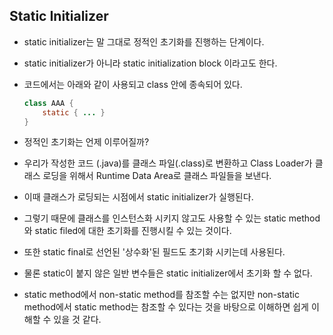 ## Static Initializer

- static initializer는 말 그대로 정적인 초기화를 진행하는 단계이다.

- static initializer가 아니라 static initialization block 이라고도 한다.

- 코드에서는 아래와 같이 사용되고 class 안에 종속되어 있다.

  ```java
  class AAA {
      static { ... }
  }
  ```

- 정적인 초기화는 언제 이루어질까?
- 우리가 작성한 코드 (.java)를 클래스 파일(.class)로 변환하고 Class Loader가 클래스 로딩을 위해서 Runtime Data Area로 클래스 파일들을 보낸다.
- 이때 클래스가 로딩되는 시점에서 static initializer가 실행된다.
- 그렇기 때문에 클래스를 인스턴스화 시키지 않고도 사용할 수 있는 static method와 static filed에 대한 초기화를 진행시킬 수 있는 것이다.
- 또한 static final로 선언된 '상수화'된 필드도 초기화 시키는데 사용된다.

- 물론 static이 붙지 않은 일반 변수들은 static initializer에서 초기화 할 수 없다.



- static method에서 non-static method를 참조할 수는 없지만 non-static method에서 static method는 참조할 수 있다는 것을 바탕으로 이해하면 쉽게 이해할 수 있을 것 같다.